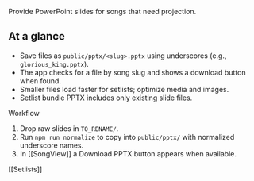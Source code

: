 Provide PowerPoint slides for songs that need projection.

## At a glance
- Save files as `public/pptx/<slug>.pptx` using underscores (e.g., `glorious_king.pptx`).
- The app checks for a file by song slug and shows a download button when found.
- Smaller files load faster for setlists; optimize media and images.
- Setlist bundle PPTX includes only existing slide files.

Workflow
1) Drop raw slides in `TO_RENAME/`.
2) Run `npm run normalize` to copy into `public/pptx/` with normalized underscore names.
3) In [[SongView]] a Download PPTX button appears when available.

[[Setlists]]
